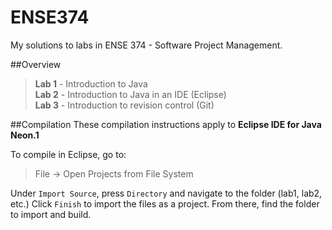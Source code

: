 # **ENSE374**
My solutions to labs in ENSE 374 - Software Project Management.

##Overview

> **Lab 1** - Introduction to Java  
> **Lab 2** - Introduction to Java in an IDE (Eclipse)  
> **Lab 3** - Introduction to revision control (Git)  

##Compilation
These compilation instructions apply to **Eclipse IDE for Java Neon.1**

To compile in Eclipse, go to:
>File -> Open Projects from File System

Under `Import Source`, press `Directory` and navigate to the folder (lab1, lab2, etc.)
Click `Finish` to import the files as a project.
From there, find the folder to import and build.